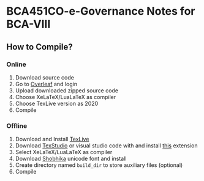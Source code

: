 
 # BCA451CO-e-Governance Notes for BCA-VIII

## How to Compile?

### Online
1. Download source code
2. Go to [Overleaf](https://www.overleaf.com/) and login
3. Upload downloaded zipped source code
4. Choose XeLaTeX/LuaLaTeX as compiler
5. Choose TexLive version as 2020
6. Compile


### Offline
1. Download and Install [TexLive](https://www.tug.org/texlive/) 
2. Download [TexStudio](https://www.texstudio.org/) or visual studio code with and install [this](https://marketplace.visualstudio.com/items?itemName=James-Yu.latex-workshop) extension
3. Select XeLaTeX/LuaLaTeX as compiler
4. Download [Shobhika](https://ctan.org/texarchive/fonts/shobhika) unicode font and install
5. Create directory named `build_dir` to store auxiliary files (optional)
6. Compile


 

